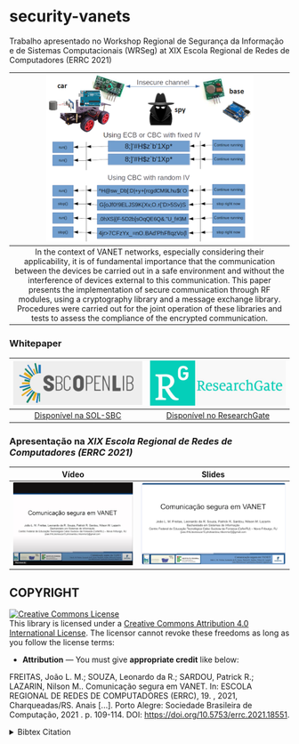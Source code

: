 # security-vanets
Trabalho apresentado no Workshop Regional de Segurança da Informação e de Sistemas Computacionais (WRSeg) at XIX Escola Regional de Redes de Computadores (ERRC 2021)

|![](.others/comparation.png)|
|:-:|
|In the context of VANET networks, especially considering their applicability, it is of fundamental importance that the communication between the devices be carried out in a safe environment and without the interference of devices external to this communication. This paper presents the implementation of secure communication through RF modules, using a cryptography library and a message exchange library. Procedures were carried out for the joint operation of these libraries and tests to assess the compliance of the encrypted communication.|

### Whitepaper
|[![](.others/sol.png)](https://doi.org/10.5753/errc.2021.18551)|[![](.others/researchGate.jpg)](https://www.researchgate.net/publication/355748000_Comunicacao_segura_em_VANET)|
|:----:|:----:|
|[Disponível na SOL-SBC](https://doi.org/10.5753/errc.2021.18551)|[Disponível no ResearchGate](https://www.researchgate.net/publication/372282731_An_IDE_to_Support_the_Development_of_Embedded_Multi-Agent_Systems)|

### Apresentação na _XIX Escola Regional de Redes de Computadores (ERRC 2021)_
|Vídeo|Slides|
|:-:|:-:|
|[![](.others/youtube.png)](https://youtu.be/6rAOstaiZbc)|[![](.others/slideshare.png)](https://pt.slideshare.net/slideshow/comunicacao-segura-em-vanet-apresentacao-errc-2021/272938268)|


## COPYRIGHT
<a rel="license" href="http://creativecommons.org/licenses/by/4.0/"><img alt="Creative Commons License" style="border-width:0" src="https://i.creativecommons.org/l/by/4.0/88x31.png" /></a><br />This library is licensed under a <a rel="license" href="http://creativecommons.org/licenses/by/4.0/">Creative Commons Attribution 4.0 International License</a>. The licensor cannot revoke these freedoms as long as you follow the license terms:

* __Attribution__ — You must give __appropriate credit__ like below:

FREITAS, João L. M.; SOUZA, Leonardo da R.; SARDOU, Patrick R.; LAZARIN, Nilson M.. Comunicação segura em VANET. In: ESCOLA REGIONAL DE REDES DE COMPUTADORES (ERRC), 19. , 2021, Charqueadas/RS. Anais [...]. Porto Alegre: Sociedade Brasileira de Computação, 2021 . p. 109-114. DOI: https://doi.org/10.5753/errc.2021.18551.

<details>
<summary>Bibtex Citation</summary>

```
@inproceedings{errc,
    author = {João Freitas and Leonardo Souza and Patrick Sardou and Nilson Lazarin},
    title = { Comunicação segura em VANET},
    booktitle = {Anais da XIX Escola Regional de Redes de Computadores},
    location = {Charqueadas/RS},
    year = {2021},
    keywords = {},
    issn = {0000-0000},
    pages = {109--114},
    publisher = {SBC},
    address = {Porto Alegre, RS, Brasil},
    doi = {10.5753/errc.2021.18551},
    url = {https://sol.sbc.org.br/index.php/errc/article/view/18551}
}

```	
</details>
